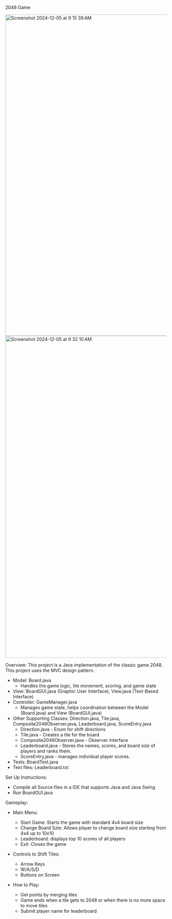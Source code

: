 2048 Game

<img width="1004" alt="Screenshot 2024-12-05 at 9 15 39 AM" src="https://github.com/user-attachments/assets/62993e14-43c4-47a3-9a3f-80846041b63b">
<img width="1006" alt="Screenshot 2024-12-05 at 9 32 10 AM" src="https://github.com/user-attachments/assets/5bb90afe-3794-46a6-99be-0d7b4c636980">

Overview:
This project is a Java implementation of the classic game 2048. This project uses the MVC design pattern.

- Model: Board.java
  * Handles the game logic, tile movement, scoring, and game state
- View: BoardGUI.java (Graphic User Interface), View.java (Text-Based Interface)
- Controller: GameManager.java
  * Manages game state, helps coordination between the Model (Board.java) and View
    (BoardGUI.java)
- Other Supporting Classes: Direction.java, Tile.java, Composite2048Observer.java, Leaderboard.java, ScoreEntry.java
  * Direction.java - Enum for shift directions
  * Tile.java - Creates a tile for the board
  * Composite2048Observer.java - Observer interface
  * Leaderboard.java - Stores the names, scores, and board size of players and ranks them.
  * ScoreEntry.java - manages individual player scores.
- Tests: BoardTest.java
- Text files: Leaderboard.txt

Set Up Instructions:

- Compile all Source files in a IDE that supports Java and Java Swing
- Run BoardGUI.java

Gameplay:

- Main Menu:
  * Start Game: Starts the game with standard 4x4 board size
  * Change Board Szie: Allows player to change board size starting from 4x4 up to 10x10
  * Leaderboard: displays top 10 scores of all players
  * Exit: Closes the game
 
 - Controls to Shift Tiles:
   * Arrow Keys
   * W/A/S/D
   * Buttons on Screen
 
 - How to Play:
   * Get points by merging tiles
   * Game ends when a tile gets to 2048 or when there is no more space to move tiles
   * Submit player name for leaderboard
